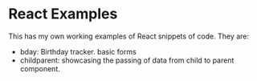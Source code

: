 # React Examples

This has my own working examples of React snippets of code. They are:

- bday: Birthday tracker. basic forms
- childparent: showcasing the passing of data from child to parent component.
